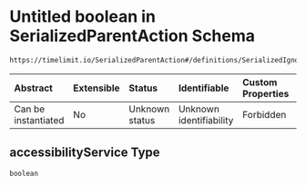 # Untitled boolean in SerializedParentAction Schema

```txt
https://timelimit.io/SerializedParentAction#/definitions/SerializedIgnoreManipulationAction/properties/accessibilityService
```



| Abstract            | Extensible | Status         | Identifiable            | Custom Properties | Additional Properties | Access Restrictions | Defined In                                                                                        |
| :------------------ | :--------- | :------------- | :---------------------- | :---------------- | :-------------------- | :------------------ | :------------------------------------------------------------------------------------------------ |
| Can be instantiated | No         | Unknown status | Unknown identifiability | Forbidden         | Allowed               | none                | [SerializedParentAction.schema.json\*](SerializedParentAction.schema.json "open original schema") |

## accessibilityService Type

`boolean`
